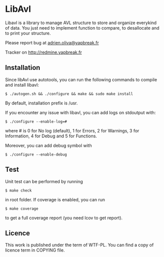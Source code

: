 # LibAvl

Libavl is a library to manage AVL structure to store and organize
everykind of data. You just need to implement function to compare,
to desallocate and to print your structure.

Please report bug at <adrien.oliva@yapbreak.fr>

Tracker on http://redmine.yapbreak.fr

## Installation

Since libAvl use autotools, you can run the following commands to
compile and install libavl:

	$ ./autogen.sh && ./configure && make && sudo make install

By default, installation prefix is /usr.

If you encounter any issue with libavl, you can add logs on stdoutput
with:

	$ ./configure --enable-log=#

where # is 0 for No log (default), 1 for Errors, 2 for Warnings,
3 for Information, 4 for Debug and 5 for Functions.

Moreover, you can add debug symbol with

	$ ./configure --enable-debug

## Test

Unit test can be performed by running

	$ make check

in root folder. If coverage is enabled, you can run

	$ make coverage

to get a full coverage report (you need lcov to get report).

## Licence

This work is published under the term of WTF-PL. You can find a copy
of licence term in COPYING file.
